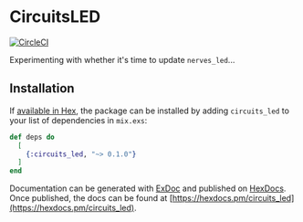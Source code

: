 # CircuitsLED

[![CircleCI](https://circleci.com/gh/fhunleth/circuits_led.svg?style=svg)](https://circleci.com/gh/fhunleth/circuits_led)

Experimenting with whether it's time to update `nerves_led`...

## Installation

If [available in Hex](https://hex.pm/docs/publish), the package can be installed
by adding `circuits_led` to your list of dependencies in `mix.exs`:

```elixir
def deps do
  [
    {:circuits_led, "~> 0.1.0"}
  ]
end
```

Documentation can be generated with [ExDoc](https://github.com/elixir-lang/ex_doc)
and published on [HexDocs](https://hexdocs.pm). Once published, the docs can
be found at [https://hexdocs.pm/circuits_led](https://hexdocs.pm/circuits_led).

